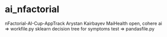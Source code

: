 # ai_nfactorial
nFactorial-AI-Cup-AppTrack
Arystan Kairbayev
MaiHealth
open, cohere ai => workfile.py
sklearn decision tree for symptoms test => pandasfile.py 
